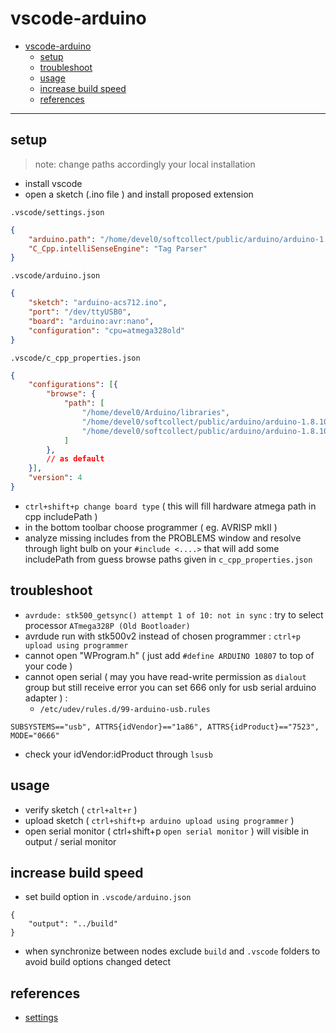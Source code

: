 # vscode-arduino

<!-- TOC -->
- [vscode-arduino](#vscode-arduino)
  * [setup](#setup)
  * [troubleshoot](#troubleshoot)
  * [usage](#usage)
  * [increase build speed](#increase-build-speed)
  * [references](#references)
<!-- TOCEND -->

<hr/>

## setup

> note: change paths accordingly your local installation

- install vscode
- open a sketch (.ino file ) and install proposed extension

`.vscode/settings.json`

```json
{
    "arduino.path": "/home/devel0/softcollect/public/arduino/arduino-1.8.10",
    "C_Cpp.intelliSenseEngine": "Tag Parser"
}
```

`.vscode/arduino.json`

```json
{
    "sketch": "arduino-acs712.ino",
    "port": "/dev/ttyUSB0",
    "board": "arduino:avr:nano",
    "configuration": "cpu=atmega328old"
}
```

`.vscode/c_cpp_properties.json`

```json
{
    "configurations": [{        
        "browse": {
            "path": [
                "/home/devel0/Arduino/libraries",
                "/home/devel0/softcollect/public/arduino/arduino-1.8.10/hardware/tools/avr/avr/include/avr",
                "/home/devel0/softcollect/public/arduino/arduino-1.8.10/hardware/arduino/avr/cores/arduino"
            ]
        },
        // as default
    }],    
    "version": 4
}
```

- `ctrl+shift+p change board type` ( this will fill hardware atmega path in cpp includePath )
- in the bottom toolbar choose programmer ( eg. AVRISP mkII )
- analyze missing includes from the PROBLEMS window and resolve through light bulb on your `#include <....>` that will add some includePath from guess browse paths given in `c_cpp_properties.json`

## troubleshoot

- `avrdude: stk500_getsync() attempt 1 of 10: not in sync` : try to select processor `ATmega328P (Old Bootloader)`
- avrdude run with stk500v2 instead of chosen programmer : `ctrl+p upload using programmer`
- cannot open "WProgram.h" ( just add `#define ARDUINO 10807` to top of your code )
- cannot open serial ( may you have read-write permission as `dialout` group but still receive error you can set 666 only for usb serial arduino adapter ) :
  - `/etc/udev/rules.d/99-arduino-usb.rules`

```
SUBSYSTEMS=="usb", ATTRS{idVendor}=="1a86", ATTRS{idProduct}=="7523", MODE="0666"
```

  - check your idVendor:idProduct through `lsusb`

## usage

- verify sketch ( `ctrl+alt+r` )
- upload sketch ( `ctrl+shift+p arduino upload using programmer` )
- open serial monitor ( ctrl+shift+p `open serial monitor` ) will visible in output / serial monitor

## increase build speed

- set build option in `.vscode/arduino.json`

```
{
    "output": "../build"
}
```

- when synchronize between nodes exclude `build` and `.vscode` folders to avoid build options changed detect

## references

- [settings](https://cuneyt.aliustaoglu.biz/en/enabling-arduino-intellisense-with-visual-studio-code/)
